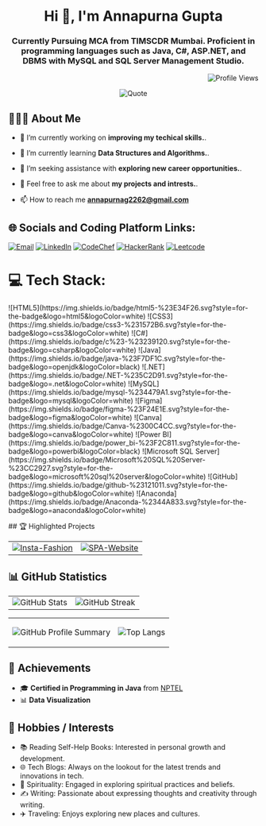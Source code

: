 <h1 align="center">Hi 👋, I'm Annapurna Gupta</h1>
<h3 align="center">Currently Pursuing MCA from TIMSCDR Mumbai. Proficient in programming languages such as Java, C#, ASP.NET, and DBMS with MySQL and SQL Server Management Studio.</h3>
<div align="right">
  
![Profile Views](https://visitcount.itsvg.in/api?id=Annu2262&icon=8&color=12)

</div>
<div align="center">
  
![Quote](https://github-readme-quotes-bay.vercel.app/quote?theme=default&animation=default&layout=default&font=default&fontColor=black&bgColor=white)
</div>

## 🧑🏼‍🎓 About Me

- 🔭 I’m currently working on **improving my techical skills.**.

- 🌱 I’m currently learning **Data Structures and Algorithms.**.

- 🤔 I’m seeking assistance with **exploring new career opportunities.**.

- 💬 Feel free to ask me about **my projects and intrests.**.

- 📫 How to reach me **annapurnag2262@gmail.com**
</p>

## 🌐 Socials and Coding Platform Links:
<div>
  
[![Email](https://img.shields.io/badge/Email-%23D14836?style=for-the-badge&logo=gmail&logoColor=white)](mailto:annapurnag2262@gmail.com)
[![LinkedIn](https://img.shields.io/badge/LinkedIn-%230077B5.svg?style=for-the-badge&logo=linkedin&logoColor=white)](https://linkedin.com/in/annapurnagupta22)
[![CodeChef](https://img.shields.io/badge/CodeChef-%23F5A300.svg?style=for-the-badge&logo=codechef&logoColor=white)](https://www.codechef.com/users/annapurnag2262)
[![HackerRank](https://img.shields.io/badge/HackerRank-darkgreen.svg?style=for-the-badge&logo=hackerrank&logoColor=white)](https://www.hackerrank.com/annapurnag22)
[![Leetcode](https://img.shields.io/badge/Leetcode-%23F7DF1C.svg?style=for-the-badge&logo=leetcode&logoColor=black)](https://leetcode.com/Annu2262/)

</div>

# 💻 Tech Stack:
<div>
![HTML5](https://img.shields.io/badge/html5-%23E34F26.svg?style=for-the-badge&logo=html5&logoColor=white)
![CSS3](https://img.shields.io/badge/css3-%231572B6.svg?style=for-the-badge&logo=css3&logoColor=white)
![C#](https://img.shields.io/badge/c%23-%23239120.svg?style=for-the-badge&logo=csharp&logoColor=white)
![Java](https://img.shields.io/badge/java-%23F7DF1C.svg?style=for-the-badge&logo=openjdk&logoColor=black)
![.NET](https://img.shields.io/badge/.NET-%235C2D91.svg?style=for-the-badge&logo=.net&logoColor=white)
![MySQL](https://img.shields.io/badge/mysql-%234479A1.svg?style=for-the-badge&logo=mysql&logoColor=white)
![Figma](https://img.shields.io/badge/figma-%23F24E1E.svg?style=for-the-badge&logo=figma&logoColor=white)
![Canva](https://img.shields.io/badge/Canva-%2300C4CC.svg?style=for-the-badge&logo=canva&logoColor=white)
![Power BI](https://img.shields.io/badge/power_bi-%23F2C811.svg?style=for-the-badge&logo=powerbi&logoColor=black)
![Microsoft SQL Server](https://img.shields.io/badge/Microsoft%20SQL%20Server-%23CC2927.svg?style=for-the-badge&logo=microsoft%20sql%20server&logoColor=white)
![GitHub](https://img.shields.io/badge/github-%23121011.svg?style=for-the-badge&logo=github&logoColor=white)
![Anaconda](https://img.shields.io/badge/Anaconda-%2344A833.svg?style=for-the-badge&logo=anaconda&logoColor=white)
</p>
</div>
## 🏆 Highlighted Projects

<div align="center">

|                      |                      |
|:--------------------:|:--------------------:|
| [![Insta-Fashion](https://github-readme-stats.vercel.app/api/pin/?username=Annu2262&repo=InstaFashionShoppingWebsite)](https://github.com/Annu2262/InstaFashionShoppingWebsite) | [![SPA-Website](https://github-readme-stats.vercel.app/api/pin/?username=Annu2262&repo=WalkInStyle)](https://github.com/Annu2262/WalkInStyle) |

</div>

## 📊 GitHub Statistics

|                        |                       |
|:----------------------:|:---------------------:|
| ![GitHub Stats](https://github-readme-stats.vercel.app/api?username=Annu2262&show_icons=true&theme=default) | ![GitHub Streak](https://github-readme-streak-stats.herokuapp.com/?user=Annu2262&theme=default) |

<table align="center">
<tr>
  <td align="center">

![GitHub Profile Summary](http://github-profile-summary-cards.vercel.app/api/cards/profile-details?username=Annu2262&theme=github)

  </td>
  <td align="center">

![Top Langs](https://github-readme-stats.vercel.app/api/top-langs/?username=Annu2262&layout=compact)

</td>
</tr>
</table>

## 🚀 Achievements

- 🎓 **Certified in Programming in Java** from [NPTEL](https://archive.nptel.ac.in/content/noc/NOC24/SEM1/Ecertificates/106/noc24-cs43/Course/NPTEL24CS43S96240041130403993.pdf)
- 📊 **Data Visualization** 

## 🎨 Hobbies / Interests

- 📚 Reading Self-Help Books: Interested in personal growth and development.
- 🌐 Tech Blogs: Always on the lookout for the latest trends and innovations in tech.
- 🧘 Spirituality: Engaged in exploring spiritual practices and beliefs.
- ✍️ Writing: Passionate about expressing thoughts and creativity through writing.
- ✈️ Traveling: Enjoys exploring new places and cultures.
